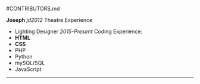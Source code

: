 #CONTRIBUTORS.md 

**Joseph** *jd2012*
Theatre Experience
  - Lighting Designer *2015-Present*
Coding Experience:
  - **HTML**
  - **CSS**
  - PHP
  - Python
  - mySQL/SQL
  - JavaScript

---
  
